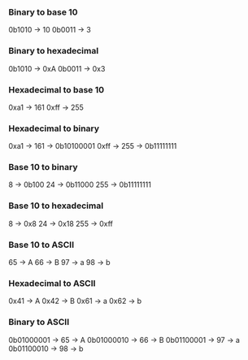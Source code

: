 ### Binary to base 10
0b1010 -> 10
0b0011 -> 3

### Binary to hexadecimal
0b1010 -> 0xA
0b0011 -> 0x3

### Hexadecimal to base 10
0xa1 -> 161
0xff -> 255

### Hexadecimal to binary
0xa1 -> 161 -> 0b10100001
0xff -> 255 -> 0b11111111

### Base 10 to binary
8 -> 0b100
24 -> 0b11000
255 -> 0b11111111

### Base 10 to hexadecimal
8 -> 0x8
24 -> 0x18
255 -> 0xff

### Base 10 to ASCII
65 -> A
66 -> B
97 -> a
98 -> b

### Hexadecimal to ASCII
0x41 -> A
0x42 -> B
0x61 -> a
0x62 -> b

### Binary to ASCII
0b01000001 -> 65 -> A
0b01000010 -> 66 -> B
0b01100001 -> 97 -> a
0b01100010 -> 98 -> b

